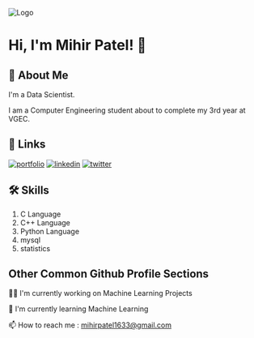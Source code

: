 
![Logo](https://github-readme-stats.vercel.app/api?username=Mihir76&&show_icons=true&title_color=ffffff&icon_color=bb2acf&text_color=daf7dc&bg_color=151515)


# Hi, I'm Mihir Patel! 👋


## 🚀 About Me
I'm a Data Scientist.

I am a Computer Engineering student about to complete my 3rd year at VGEC.

## 🔗 Links
[![portfolio](https://img.shields.io/badge/my_portfolio-000?style=for-the-badge&logo=ko-fi&logoColor=white)]()
[![linkedin](https://img.shields.io/badge/linkedin-0A66C2?style=for-the-badge&logo=linkedin&logoColor=white)]()
[![twitter](https://img.shields.io/badge/twitter-1DA1F2?style=for-the-badge&logo=twitter&logoColor=white)](https://twitter.com/Mihir_patel1633)


## 🛠 Skills
1. C Language
2. C++ Language
3. Python Language
4. mysql
5. statistics


## Other Common Github Profile Sections
👩‍💻 I'm currently working on Machine Learning Projects

🧠 I'm currently learning Machine Learning

📫 How to reach me : mihirpatel1633@gmail.com



